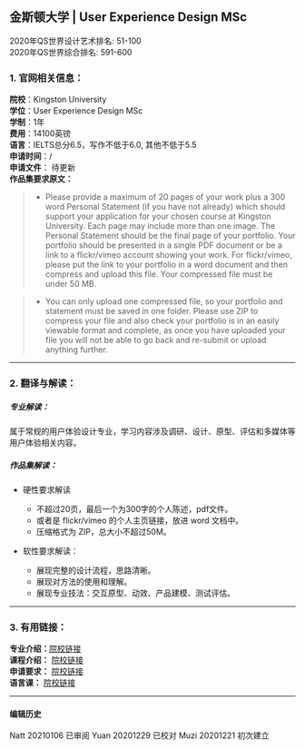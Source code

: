 ## 金斯顿大学 | User Experience Design MSc

2020年QS世界设计艺术排名: 51-100  
2020年QS世界综合排名: 591-600  

### 1. 官网相关信息：

**院校**：Kingston University  
**学位**：User Experience Design MSc  
**学制**：1年  
**费用**：14100英镑  
**语言**：IELTS总分6.5，写作不低于6.0, 其他不低于5.5  
**申请时间**：/  
**申请文件**： 待更新  
**作品集要求原文：**   

> - Please provide a maximum of 20 pages of your work plus a 300 word Personal Statement (if you have not already) which should support your application for your chosen course at Kingston University. Each page may include more than one image. The Personal Statement should be the final page of your portfolio. Your portfolio should be presented in a single PDF document or be a link to a flickr/vimeo account showing your work. For flickr/vimeo, please put the link to your portfolio in a word document and then compress and upload this file. Your compressed file must be under 50 MB.  

> - You can only upload one compressed file, so your portfolio and statement must be saved in one folder. Please use ZIP to compress your file and also check your portfolio is in an easily viewable format and complete, as once you have uploaded your file you will not be able to go back and re-submit or upload anything further.  


---


### 2. 翻译与解读：
##### 专业解读：
属于常规的用户体验设计专业，学习内容涉及调研、设计、原型、评估和多媒体等用户体验相关内容。  
##### 作品集解读：  
- 硬性要求解读  
  - 不超过20页，最后一个为300字的个人陈述，pdf文件。  
  - 或者是 flickr/vimeo 的个人主页链接，放进 word 文档中。  
  - 压缩格式为 ZIP，总大小不超过50M。  

- 软性要求解读：  

  - 展现完整的设计流程，思路清晰。  
  - 展现对方法的使用和理解。  
  - 展现专业技法：交互原型、动效、产品建模、测试评估。  


---


### 3. 有用链接：

**专业介绍：**[院校链接](https://www.kingston.ac.uk/postgraduate-course/user-experience-design-msc/)  
**课程介绍：** [院校链接](https://www.kingston.ac.uk/postgraduate-course/user-experience-design-msc/)  
**申请要求：** [院校链接](https://www.kingston.ac.uk/postgraduate-course/user-experience-design-msc/entry-requirements.html)  
**语言课：** [院校链接](https://www.kingston.ac.uk/international/studying-at-kingston/language-requirements/)  



---


#### 编辑历史  
Natt 20210106 已审阅
Yuan 20201229 已校对
Muzi 20201221 初次建立
